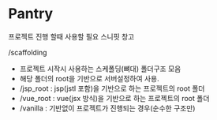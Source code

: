 # Pantry
프로젝트 진행 할때 사용할 필요 스니핏 창고

/scaffolding
- 프로젝트 시작시 사용하는 스케폴딩(뼈대) 폴더구조 모음
- 해당 폴더의 root을 기반으로 서버설정하여 사용.
- /jsp_root : jsp(jstl 포함)을 기반으로 하는 프로젝트의 root 폴더
- /vue_root : vue(jsx 방식)을 기반으로 하는 프로젝트의 root 폴더
- /vanilla : 기반없이 프로젝트가 진행되는 경우(순수한 구조만)